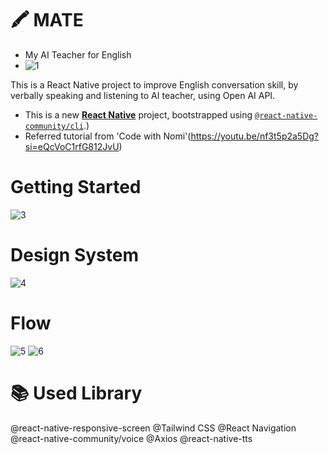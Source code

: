 # 🖍️ MATE
- My AI Teacher for English
- ![1](https://github.com/yunyun827/My-AI-Teacher-for-English/assets/138848565/dd130766-e83a-4e56-a57a-20b010e6f1ee)

This is a React Native project to improve English conversation skill, by verbally speaking and listening to AI teacher, using Open AI API.

* This is a new [**React Native**](https://reactnative.dev) project, bootstrapped using [`@react-native-community/cli`](https://github.com/react-native-community/cli).)
* Referred tutorial from 'Code with Nomi'(https://youtu.be/nf3t5p2a5Dg?si=eQcVoC1rfG812JvU)

# Getting Started
![3](https://github.com/yunyun827/My-AI-Teacher-for-English/assets/138848565/d7d8200d-a000-4b79-9b63-029e463e1fd3)


# Design System
![4](https://github.com/yunyun827/My-AI-Teacher-for-English/assets/138848565/15331735-9e28-4d94-961c-18356e584568)

# Flow
![5](https://github.com/yunyun827/My-AI-Teacher-for-English/assets/138848565/c7d81b5b-68cb-4aea-82fc-a2a6443d1696)
![6](https://github.com/yunyun827/My-AI-Teacher-for-English/assets/138848565/fefe9d95-f429-4860-80ee-ba89cdc81f38)



# 📚 Used Library
@react-native-responsive-screen
@Tailwind CSS
@React Navigation
@react-native-community/voice
@Axios
@react-native-tts

